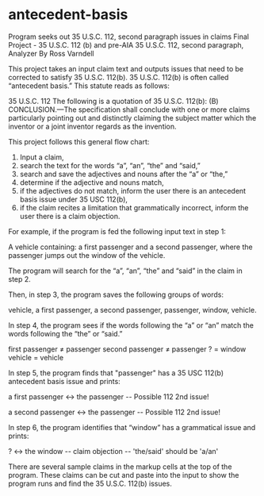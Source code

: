 # antecedent-basis
Program seeks out 35 U.S.C. 112, second paragraph issues in claims
Final Project - 35 U.S.C. 112 (b) and pre-AIA 35 U.S.C. 112, second paragraph,  Analyzer
By Ross Varndell

This project takes an input claim text and outputs issues that need to be corrected to satisfy 35 U.S.C. 112(b).  35 U.S.C. 112(b) is often called “antecedent basis.”  This statute reads as follows:

35 U.S.C. 112
The following is a quotation of 35 U.S.C. 112(b):
(B) CONCLUSION.—The specification shall conclude with one or more claims particularly pointing out and distinctly claiming the subject matter which the inventor or a joint inventor regards as the invention.

This project follows this general flow chart:
1.	Input a claim, 
2.	search the text for the words “a”, “an”, “the” and “said,”
3.	search and save the adjectives and nouns after the “a” or “the,”
4.	determine if the adjective and nouns match,
5.	if the adjectives do not match, inform the user there is an antecedent basis issue under 35 USC 112(b),
6.	if the claim recites a limitation that grammatically incorrect, inform the user there is a claim objection.

For example, if the program is fed the following input text in step 1:

A vehicle containing: a first passenger and a second passenger, where the passenger jumps out the window of the vehicle.

The program will search for the “a”, “an”, “the” and “said” in the claim in step 2. 

Then, in step 3, the program saves the following groups of words:

vehicle, a first passenger, a second passenger, passenger, window, vehicle.

In step 4, the program sees if the words following the “a” or “an” match the words following the “the” or “said.”

first passenger ≠ passenger
second passenger ≠ passenger
? = window
vehicle = vehicle

In step 5, the program finds that "passenger" has a 35 USC 112(b) antecedent basis issue and prints:

a first passenger <-> the passenger -- Possible 112 2nd issue!

a second passenger <-> the passenger -- Possible 112 2nd issue!

In step 6, the program identifies that “window” has a grammatical issue and prints: 

? <-> the window -- claim objection -- 'the/said' should be 'a/an'


There are several sample claims in the markup cells at the top of the program. These claims can be cut and paste into the input to show the program runs and find the 35 U.S.C. 112(b) issues. 
